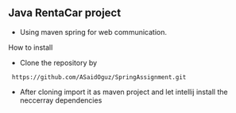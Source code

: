 ## Java RentaCar project 

- Using maven spring for web communication.
  
How to install

- Clone the repository by

`` https://github.com/ASaidOguz/SpringAssignment.git``

- After cloning import it as maven project and let intellij install the neccerray dependencies